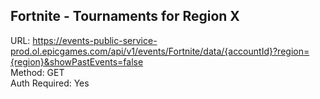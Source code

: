 ## Fortnite - Tournaments for Region X

URL: https://events-public-service-prod.ol.epicgames.com/api/v1/events/Fortnite/data/{accountId}?region={region}&showPastEvents=false \
Method: GET \
Auth Required: Yes
